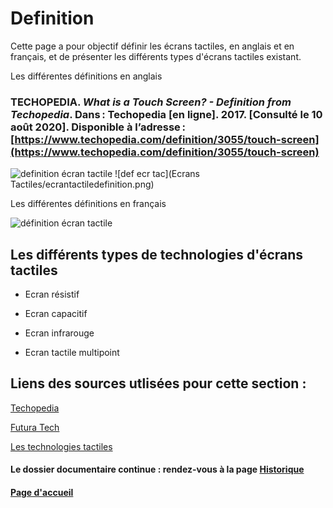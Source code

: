 # Definition 

Cette page a pour objectif définir les écrans tactiles, en anglais et en français, et de présenter les différents types d'écrans tactiles existant.

Les différentes définitions en anglais 

### TECHOPEDIA. *What is a Touch Screen? - Definition from Techopedia*. Dans : Techopedia [en ligne]. 2017. [Consulté le 10 août 2020]. Disponible à l’adresse :                 [https://www.techopedia.com/definition/3055/touch-screen](https://www.techopedia.com/definition/3055/touch-screen)
![definition écran tactile](https://github.com/elise98paul/elisepaul-AORI-2020/blob/master/whatisatouchscreen.PNG)
![def ecr tac](Ecrans Tactiles/ecrantactiledefinition.png)


Les différentes définitions en français

![définition écran tactile](https://github.com/elise98paul/elisepaul-AORI-2020/blob/master/Ecrans%20Tactiles/D%C3%A9finitions/ecrantactiledefinition.PNG)

 
## Les différents types de technologies d'écrans tactiles

- Ecran résistif

- Ecran capacitif

- Ecran infrarouge

- Ecran tactile multipoint


## Liens des sources utlisées pour cette section :

[Techopedia](https://www.techopedia.com/definition/3055/touch-screen)

[Futura Tech](https://www.futura-sciences.com/tech/definitions/technologie-ecran-tactile-539/) 

[Les technologies tactiles](http://www-igm.univ-mlv.fr/~dr/XPOSE2008/Les%20technologies%20tactiles/histo_origine.html)


#### Le dossier documentaire continue : rendez-vous à la page [Historique](Historique.md)

#### [Page d'accueil](Pagedaccueil)

